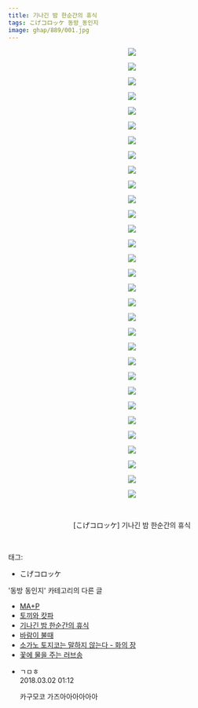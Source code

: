 ```yaml
---
title: 기나긴 밤 한순간의 휴식
tags: こげコロッケ 동방_동인지
image: ghap/889/001.jpg
---
```

<div class="article">
<p style="text-align: center; clear: none; float: none;"><img src="{{ site.nasurl }}/ghap/889/001.jpg"/></p>
<p style="text-align: center; clear: none; float: none;"><img src="{{ site.nasurl }}/ghap/889/002.jpg"/></p>
<p style="text-align: center; clear: none; float: none;"><img src="{{ site.nasurl }}/ghap/889/003.jpg"/></p>
<p style="text-align: center; clear: none; float: none;"><img src="{{ site.nasurl }}/ghap/889/004.jpg"/></p>
<p style="text-align: center; clear: none; float: none;"><img src="{{ site.nasurl }}/ghap/889/005.jpg"/></p>
<p style="text-align: center; clear: none; float: none;"><img src="{{ site.nasurl }}/ghap/889/006.jpg"/></p>
<p style="text-align: center; clear: none; float: none;"><img src="{{ site.nasurl }}/ghap/889/007.jpg"/></p>
<p style="text-align: center; clear: none; float: none;"><img src="{{ site.nasurl }}/ghap/889/008.jpg"/></p>
<p style="text-align: center; clear: none; float: none;"><img src="{{ site.nasurl }}/ghap/889/009.jpg"/></p>
<p style="text-align: center; clear: none; float: none;"><img src="{{ site.nasurl }}/ghap/889/010.jpg"/></p>
<p style="text-align: center; clear: none; float: none;"><img src="{{ site.nasurl }}/ghap/889/011.jpg"/></p>
<p style="text-align: center; clear: none; float: none;"><img src="{{ site.nasurl }}/ghap/889/012.jpg"/></p>
<p style="text-align: center; clear: none; float: none;"><img src="{{ site.nasurl }}/ghap/889/013.jpg"/></p>
<p style="text-align: center; clear: none; float: none;"><img src="{{ site.nasurl }}/ghap/889/014.jpg"/></p>
<p style="text-align: center; clear: none; float: none;"><img src="{{ site.nasurl }}/ghap/889/015.jpg"/></p>
<p style="text-align: center; clear: none; float: none;"><img src="{{ site.nasurl }}/ghap/889/016.jpg"/></p>
<p style="text-align: center; clear: none; float: none;"><img src="{{ site.nasurl }}/ghap/889/017.jpg"/></p>
<p style="text-align: center; clear: none; float: none;"><img src="{{ site.nasurl }}/ghap/889/018.jpg"/></p>
<p style="text-align: center; clear: none; float: none;"><img src="{{ site.nasurl }}/ghap/889/019.jpg"/></p>
<p style="text-align: center; clear: none; float: none;"><img src="{{ site.nasurl }}/ghap/889/020.jpg"/></p>
<p style="text-align: center; clear: none; float: none;"><img src="{{ site.nasurl }}/ghap/889/021.jpg"/></p>
<p style="text-align: center; clear: none; float: none;"><img src="{{ site.nasurl }}/ghap/889/022.jpg"/></p>
<p style="text-align: center; clear: none; float: none;"><img src="{{ site.nasurl }}/ghap/889/023.jpg"/></p>
<p style="text-align: center; clear: none; float: none;"><img src="{{ site.nasurl }}/ghap/889/024.jpg"/></p>
<p style="text-align: center; clear: none; float: none;"><img src="{{ site.nasurl }}/ghap/889/025.jpg"/></p>
<p style="text-align: center; clear: none; float: none;"><img src="{{ site.nasurl }}/ghap/889/026.jpg"/></p>
<p style="text-align: center; clear: none; float: none;"><img src="{{ site.nasurl }}/ghap/889/027.jpg"/></p>
<p style="text-align: center; clear: none; float: none;"><img src="{{ site.nasurl }}/ghap/889/028.jpg"/></p>
<p style="text-align: center; clear: none; float: none;"><img src="{{ site.nasurl }}/ghap/889/029.jpg"/></p>
<p style="text-align: center; clear: none; float: none;"><img src="{{ site.nasurl }}/ghap/889/030.jpg"/></p>
<p style="text-align: center; clear: none; float: none;"><img src="{{ site.nasurl }}/ghap/889/031.jpg"/></p>
<p style="text-align: center; clear: none; float: none;"><br/></p>
<p style="text-align: center; clear: none; float: none;">[こげコロッケ] 기나긴 밤 한순간의 휴식</p>
<p><br/></p>
</div><div class="tagTrail">
<p>태그: </p>
<ul>
<li>こげコロッケ</li>
</ul>
</div><div class="another">
<p>'동방 동인지' 카테고리의 다른 글</p>
<ul>
<li><a href="/2016-07-17-ghap_891">MA+P</a></li>
<li><a href="/2016-07-16-ghap_890">토끼와 캇파</a></li>
<li><a href="/2016-07-16-ghap_889">기나긴 밤 한순간의 휴식</a></li>
<li><a href="/2016-07-16-ghap_888">바람이 불때</a></li>
<li><a href="/2016-07-16-ghap_887">소가노 토지코는 말하지 않는다 - 화의 장</a></li>
<li><a href="/2016-07-16-ghap_885">꽃에 물을 주는 러브송</a></li>
</ul>
</div><div class="cb_module cb_fluid">
<div class="cb_wrt cb_profile">
<div class="comment">
<ul>
<li class="cb_thumb_off" id="comment15210287">
<div class="cb_comment_area">
<div class="cb_info_area">
<div class="cb_section">
<span class="cb_nick_name">ㄱㅁㅎ</span>
</div>
<div class="cb_section">
<span class="cb_date">2018.03.02 01:12 </span>
</div>
</div>
<div class="cb_dsc_comment">
<p class="cb_dsc">
											카구모코 가즈아아아아아아
										</p>
</div>
</div></li>
</ul>
</div>
</div><!-- commentList close -->
</div>